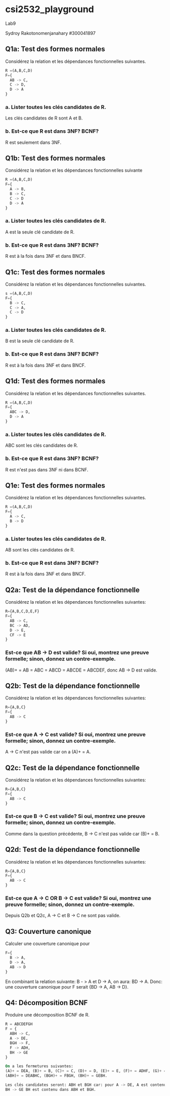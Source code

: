 # csi2532_playground
Lab9

Sydroy Rakotonomenjanahary #300041897

## Q1a: Test des formes normales

Considérez la relation et les dépendances fonctionnelles suivantes.
```sql
R =(A,B,C,D) 
F={  
  AB -> C,   
  C -> D,   
  D -> A 
}
```
### a. Lister toutes les clés candidates de R.

Les clés candidates de R sont A et B.

### b. Est-ce que R est dans 3NF? BCNF?

R est seulement dans 3NF.

## Q1b: Test des formes normales

Considérez la relation et les dépendances fonctionnelles suivante
```sql
R =(A,B,C,D) 
F={  
  A -> B, 
  B -> C,   
  C -> D
  D -> A
}
```
### a. Lister toutes les clés candidates de R.

A est la seule clé candidate de R.

### b. Est-ce que R est dans 3NF? BCNF?

R est à la fois dans 3NF et dans BNCF.

## Q1c: Test des formes normales

Considérez la relation et les dépendances fonctionnelles suivantes.
```sql
s =(A,B,C,D) 
F={  
  B -> C,   
  C -> A,   
  C -> D 
}
```
### a. Lister toutes les clés candidates de R.

B est la seule clé candidate de R.

### b. Est-ce que R est dans 3NF? BCNF?

R est à la fois dans 3NF et dans BNCF.

## Q1d: Test des formes normales

Considérez la relation et les dépendances fonctionnelles suivantes.
```sql
R =(A,B,C,D) 
F={  
  ABC -> D,   
  D -> A 
}
```
### a. Lister toutes les clés candidates de R.

ABC sont les clés candidates de R.

### b. Est-ce que R est dans 3NF? BCNF?

R est n'est pas dans 3NF ni dans BCNF.

## Q1e: Test des formes normales

Considérez la relation et les dépendances fonctionnelles suivantes.
```sql
R =(A,B,C,D) 
F={  
  A -> C,   
  B -> D  
}
```
### a. Lister toutes les clés candidates de R.

AB sont les clés candidates de R.

### b. Est-ce que R est dans 3NF? BCNF?

R est à la fois dans 3NF et dans BNCF.


## Q2a: Test de la dépendance fonctionnelle

Considérez la relation et les dépendances fonctionnelles suivantes:
```sql
R={A,B,C,D,E,F}
F={
  AB -> C,
  BC -> AD,
  D -> E,
  CF -> E
}
```
### Est-ce que AB -> D est valide? Si oui, montrez une preuve formelle; sinon, donnez un contre-exemple.

(AB)+ = AB = ABC = ABCD = ABCDE = ABCDEF, donc AB -> D est valide.

## Q2b: Test de la dépendance fonctionnelle

Considérez la relation et les dépendances fonctionnelles suivantes:
```sql
R={A,B,C}
F={
  AB -> C
}
```
### Est-ce que A -> C est valide? Si oui, montrez une preuve formelle; sinon, donnez un contre-exemple.

A -> C n'est pas valide car on a (A)+ = A.

## Q2c: Test de la dépendance fonctionnelle

Considérez la relation et les dépendances fonctionnelles suivantes:
```sql
R={A,B,C}
F={
  AB -> C
}
```
### Est-ce que B -> C est valide? Si oui, montrez une preuve formelle; sinon, donnez un contre-exemple.

Comme dans la question précédente, B -> C n'est pas valide car (B)+ = B.

## Q2d: Test de la dépendance fonctionnelle

Considérez la relation et les dépendances fonctionnelles suivantes:
```sql
R={A,B,C}
F={
  AB -> C
}
```
### Est-ce que A -> C OR B -> C est valide? Si oui, montrez une preuve formelle; sinon, donnez un contre-exemple.

Depuis Q2b et Q2c, A -> C et B -> C ne sont pas valide.

## Q3: Couverture canonique

Calculer une couverture canonique pour 
```sql
F={
  B -> A,
  D -> A,
  AB -> D
}
```
En combinant la relation suivante: B - > A et D -> A, on aura: BD -> A. Donc:
une couverture canonique pour F serait {BD -> A, AB -> D}.

## Q4: Décomposition BCNF

Produire une décomposition BCNF de R.
```sql
R = ABCDEFGH
F = {
  ABH -> C,
  A -> DE,
  BGH -> F,
  F -> ADH,
  BH -> GE
}

On a les fermetures suivantes:
(A)+ = DEA, (B)+ = B, (C)+ = C, (D)+ = D, (E)+ = E, (F)+ = ADHF, (G)+ = G, (H)+ = H,
(ABH)+ = DEABHC, (BGH)+ = FBGH, (BH)+ = GEBH.

Les clés candidates seront: ABH et BGH car: pour A -> DE, A est contenu dans ABH et pour
BH -> GE BH est contenu dans ABH et BGH.

